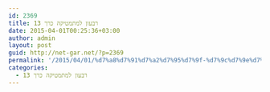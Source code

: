 ```yaml
---
id: 2369
title: רבעון למתמטיקה כרך 13
date: 2015-04-01T00:25:36+03:00
author: admin
layout: post
guid: http://net-gar.net/?p=2369
permalink: '/2015/04/01/%d7%a8%d7%91%d7%a2%d7%95%d7%9f-%d7%9c%d7%9e%d7%aa%d7%9e%d7%98%d7%99%d7%a7%d7%94-%d7%9b%d7%a8%d7%9a-13/'
categories:
  - רבעון למתמטיקה כרך 13
---
```

